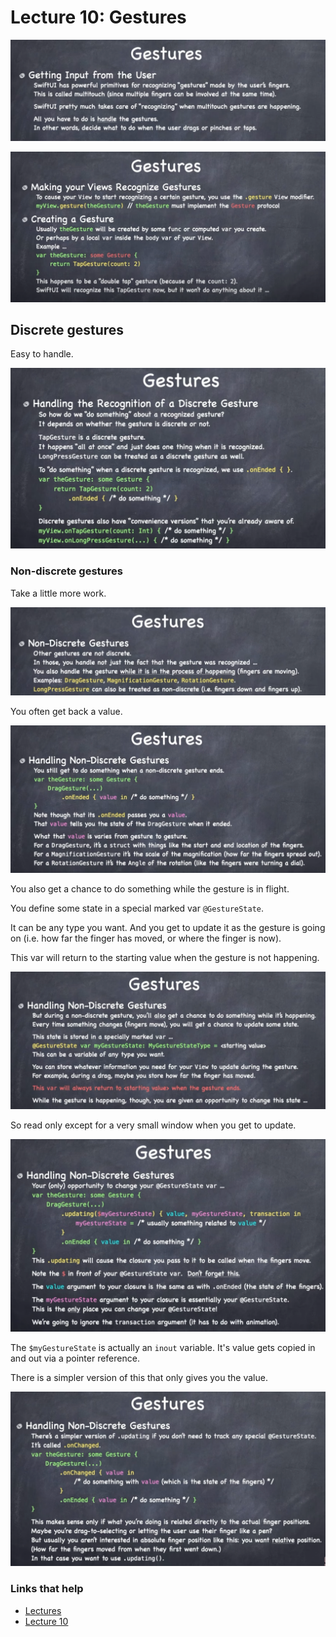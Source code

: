 # Lecture 10: Gestures

![](images/1.png)

![](images/2.png)

## Discrete gestures

Easy to handle.

![](images/3.png)

### Non-discrete gestures

Take a little more work.

![](images/4.png)

You often get back a value.

![](images/5.png)

You also get a chance to do something while the gesture is in flight.

You define some state in a special marked var `@GestureState`.

It can be any type you want. And you get to update it as the gesture is going on (i.e. how far the finger has moved, or where the finger is now).

This var will return to the starting value when the gesture is not happening.

![](images/6.png)

So read only except for a very small window when you get to update.

![](images/7.png)

The `$myGestureState` is actually an `inout` variable. It's value gets copied in and out via a pointer reference.

There is a simpler version of this that only gives you the value.

![](images/8.png)



### Links that help

- [Lectures](https://cs193p.sites.stanford.edu/)
- [Lecture 10](https://www.youtube.com/watch?v=iszjyoo3SYI)






